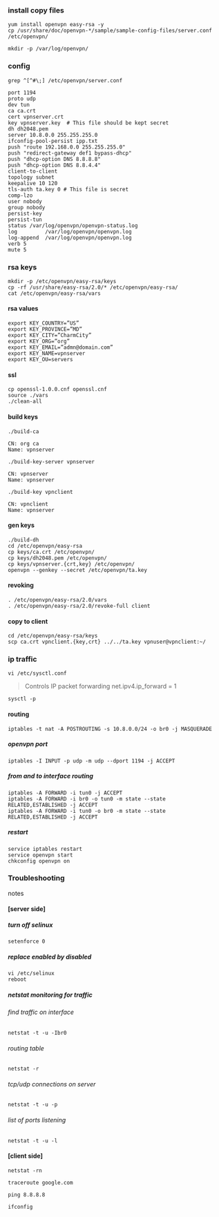 ### install copy files
```shell
yum install openvpn easy-rsa -y
cp /usr/share/doc/openvpn-*/sample/sample-config-files/server.conf /etc/openvpn/
```

`mkdir -p /var/log/openvpn/`

### config
```shell
grep ^[^#\;] /etc/openvpn/server.conf
```

```
port 1194
proto udp
dev tun
ca ca.crt
cert vpnserver.crt
key vpnserver.key  # This file should be kept secret
dh dh2048.pem
server 10.8.0.0 255.255.255.0
ifconfig-pool-persist ipp.txt
push "route 192.168.0.0 255.255.255.0"
push "redirect-gateway def1 bypass-dhcp"
push "dhcp-option DNS 8.8.8.8"
push "dhcp-option DNS 8.8.4.4"
client-to-client
topology subnet
keepalive 10 120
tls-auth ta.key 0 # This file is secret
comp-lzo
user nobody
group nobody
persist-key
persist-tun
status /var/log/openvpn/openvpn-status.log
log         /var/log/openvpn/openvpn.log
log-append  /var/log/openvpn/openvpn.log
verb 5
mute 5
```

### rsa keys
```shell
mkdir -p /etc/openvpn/easy-rsa/keys
cp -rf /usr/share/easy-rsa/2.0/* /etc/openvpn/easy-rsa/
cat /etc/openvpn/easy-rsa/vars
```

#### rsa values
```
export KEY_COUNTRY=”US”
export KEY_PROVINCE=”MD”
export KEY_CITY=”CharmCity”
export KEY_ORG=”org”
export KEY_EMAIL=”admn@domain.com”
export KEY_NAME=vpnserver
export KEY_OU=servers
```

#### ssl
```shell
cp openssl-1.0.0.cnf openssl.cnf
source ./vars
./clean-all
```

#### build keys
`./build-ca`
```
CN: org ca
Name: vpnserver
```
`./build-key-server vpnserver`
```
CN: vpnserver
Name: vpnserver
```
`./build-key vpnclient`
```
CN: vpnclient
Name: vpnserver
```

#### gen keys
```shell
./build-dh
cd /etc/openvpn/easy-rsa
cp keys/ca.crt /etc/openvpn/
cp keys/dh2048.pem /etc/openvpn/                          
cp keys/vpnserver.{crt,key} /etc/openvpn/  
openvpn --genkey --secret /etc/openvpn/ta.key
```

#### revoking
```shell
. /etc/openvpn/easy-rsa/2.0/vars
. /etc/openvpn/easy-rsa/2.0/revoke-full client
```

#### copy to client
```shell
cd /etc/openvpn/easy-rsa/keys 
scp ca.crt vpnclient.{key,crt} ../../ta.key vpnuser@vpnclient:~/
```

### ip traffic
`vi /etc/sysctl.conf`
>Controls IP packet forwarding
> net.ipv4.ip_forward = 1

`sysctl -p`

#### routing
`iptables -t nat -A POSTROUTING -s 10.8.0.0/24 -o br0 -j MASQUERADE`

##### openvpn port
`iptables -I INPUT -p udp -m udp --dport 1194 -j ACCEPT`

##### from and to interface routing
```shell
iptables -A FORWARD -i tun0 -j ACCEPT 
iptables -A FORWARD -i br0 -o tun0 -m state --state RELATED,ESTABLISHED -j ACCEPT 
iptables -A FORWARD -i tun0 -o br0 -m state --state RELATED,ESTABLISHED -j ACCEPT
```

##### restart
```shell
service iptables restart
service openvpn start
chkconfig openvpn on
```

### Troubleshooting
notes

#### [server side]
##### turn off selinux
```shell
setenforce 0
```

##### replace enabled by disabled
```shell
vi /etc/selinux
reboot
```

##### netstat monitoring for traffic
###### find traffic on interface
`netstat -t -u -Ibr0`

###### routing table
`netstat -r`

###### tcp/udp connections on server
`netstat -t -u -p`

###### list of ports listening
`netstat -t -u -l`

#### [client side]
`netstat -rn`

`traceroute google.com`

`ping 8.8.8.8`

`ifconfig`
